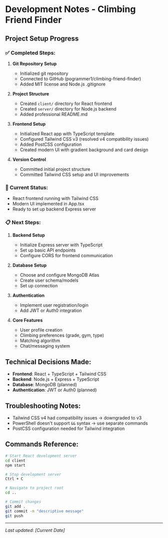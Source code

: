 # Development Notes - Climbing Friend Finder

## Project Setup Progress

### ✅ Completed Steps:
1. **Git Repository Setup**
   - Initialized git repository
   - Connected to GitHub (pogrammer1/climbing-friend-finder)
   - Added MIT license and Node.js .gitignore

2. **Project Structure**
   - Created `client/` directory for React frontend
   - Created `server/` directory for Node.js backend
   - Added professional README.md

3. **Frontend Setup**
   - Initialized React app with TypeScript template
   - Configured Tailwind CSS v3 (resolved v4 compatibility issues)
   - Added PostCSS configuration
   - Created modern UI with gradient background and card design

4. **Version Control**
   - Committed initial project structure
   - Committed Tailwind CSS setup and UI improvements

### 🔄 Current Status:
- React frontend running with Tailwind CSS
- Modern UI implemented in App.tsx
- Ready to set up backend Express server

### 📋 Next Steps:
1. **Backend Setup**
   - Initialize Express server with TypeScript
   - Set up basic API endpoints
   - Configure CORS for frontend communication

2. **Database Setup**
   - Choose and configure MongoDB Atlas
   - Create user schema/models
   - Set up connection

3. **Authentication**
   - Implement user registration/login
   - Add JWT or Auth0 integration

4. **Core Features**
   - User profile creation
   - Climbing preferences (grade, gym, type)
   - Matching algorithm
   - Chat/messaging system

## Technical Decisions Made:
- **Frontend**: React + TypeScript + Tailwind CSS
- **Backend**: Node.js + Express + TypeScript
- **Database**: MongoDB (planned)
- **Authentication**: JWT or Auth0 (planned)

## Troubleshooting Notes:
- Tailwind CSS v4 had compatibility issues → downgraded to v3
- PowerShell doesn't support `&&` syntax → use separate commands
- PostCSS configuration needed for Tailwind integration

## Commands Reference:
```bash
# Start React development server
cd client
npm start

# Stop development server
Ctrl + C

# Navigate to project root
cd ..

# Commit changes
git add .
git commit -m "descriptive message"
git push
```

---
*Last updated: [Current Date]* 